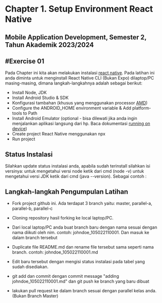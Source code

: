 # Chapter 1. Setup Environment React Native

## Mobile Application Development, Semester 2, Tahun Akademik 2023/2024

## #Exercise 01

Pada Chapter ini kita akan melakukan instalasi [react native]. Pada latihan ini anda diminta untuk menginstall React Native CLI (Bukan Expo) dilaptop/PC masing-masing, dimana langkah-langkahnya adalah sebagai berikut:

- Install Node, JDK
- Install Android Studio & SDK
- Konfigurasi tambahan (khusus yang menggunakan processor [AMD])
- Configure the ANDROID_HOME environment variable & Add platform-tools to Path
- Install Android Emulator (optional - bisa dilewati jika anda ingin menjalankan aplikasi langsung dari hp. Baca dokumentasi [running on device])
- Create project React Native menggunakan npx
- Run project

## Status Instalasi

Silahkan update status instalasi anda, apabila sudah terinstall silahkan isi versinya:
untuk mengetahui versi node ketik dari cmd (node -v) untuk mengetahui versi JDK ketik dari cmd (java --version).
Sebagai contoh :


## Langkah-langkah Pengumpulan Latihan

- Fork project github ini. Ada terdapat 3 branch yaitu: master, parallel-a, parallel-b, parallel-c
- Cloning repository hasil forking ke local laptop/PC.
- Dari local laptop/PC anda buat branch baru dengan nama sesuai dengan nama diikuti oleh nim. contoh: johndoe_105022110001. Dan masuk ke dalam branch tersebut
- Duplicate file README.md dan rename file tersebut sama seperti nama branch. contoh: johndoe_105022110001.md 
- Edit baru tersebut dengan mengisi status instalasi pada tabel yang sudah disediakan.
- git add dan commit dengan commit message "adding johndoe_105022110001.md" dan git push ke branch yang baru dibuat
- lakukan pull request ke dalam branch sesuai dengan parallel kelas anda. (Bukan Branch Master)

  [react native]: https://reactnative.dev/docs/environment-setup
  [running on device]: https://reactnative.dev/docs/running-on-device
  [amd]: https://android-developers.googleblog.com/2018/07/android-emulator-amd-processor-hyper-v.html
  [openjdk 11.0.5 2019-10-15]: https://docs.aws.amazon.com/corretto/latest/corretto-11-ug/downloads-list.html
